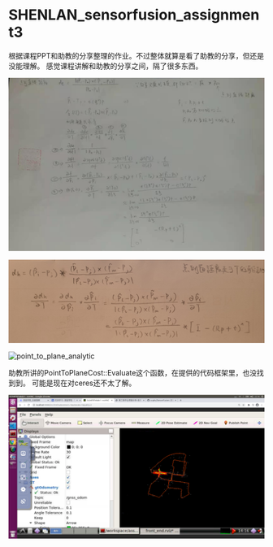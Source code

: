 # SHENLAN_sensorfusion_assignment3

根据课程PPT和助教的分享整理的作业。不过整体就算是看了助教的分享，但还是没能理解。
感觉课程讲解和助教的分享之间，隔了很多东西。

![point_to_line_analytic](https://github.com/Fred159/SHENLAN_sensorfusion_assignment3/blob/main/point_to_line.jpg)

![point_to_plane_analytic](https://github.com/Fred159/SHENLAN_sensorfusion_assignment3/blob/main/point_to_plane.jpg)

![point_to_plane_analytic](https://github.com/Fred159/SHENLAN_sensorfusion_assignment3/point_to_plane.jpg)

助教所讲的PointToPlaneCost::Evaluate这个函数，在提供的代码框架里，也没找到到。
可能是现在对ceres还不太了解。

![LOAM](https://github.com/Fred159/SHENLAN_sensorfusion_assignment3/blob/main/LOAM-figure.png)

